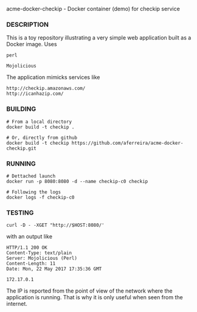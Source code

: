 
acme-docker-checkip - Docker container (demo) for checkip service

### DESCRIPTION

This is a toy repository illustrating a very simple
web application built as a Docker image. Uses

    perl

    Mojolicious

The application mimicks services like

    http://checkip.amazonaws.com/
    http://icanhazip.com/

### BUILDING

    # From a local directory
    docker build -t checkip .

    # Or, directly from github
    docker build -t checkip https://github.com/aferreira/acme-docker-checkip.git

### RUNNING

    # Dettached launch
    docker run -p 8080:8080 -d --name checkip-c0 checkip

    # Following the logs
    docker logs -f checkip-c0

### TESTING

    curl -D - -XGET "http://$HOST:8080/'

with an output like

    HTTP/1.1 200 OK
    Content-Type: text/plain
    Server: Mojolicious (Perl)
    Content-Length: 11
    Date: Mon, 22 May 2017 17:35:36 GMT
   
    172.17.0.1

The IP is reported from the point of view of the network
where the application is running. That is why it is only useful
when seen from the internet.

